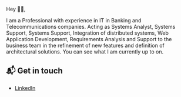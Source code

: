 Hey 👋🏻,

I am a Professional with experience in IT in Banking and Telecommunications companies.
Acting as Systems Analyst, Systems Support, Systems Support, Integration of distributed systems, Web Application Development, Requirements Analysis and Support to the business team in the refinement of new features and definition of architectural solutions. 
You can see what I am currently up to on.

## 📬 Get in touch

- [LinkedIn](https://www.linkedin.com/in/anderson-xavier-da-silva/)

